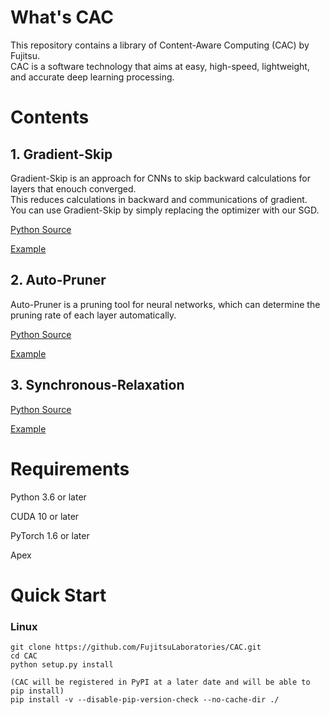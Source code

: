 # What's CAC

This repository contains a library of Content-Aware Computing (CAC) by Fujitsu.<br>
CAC is a software technology that aims at easy, high-speed, lightweight, and accurate deep learning processing.

# Contents

## 1. Gradient-Skip

Gradient-Skip is an approach for CNNs to skip backward calculations for layers that enouch converged.<br>
This reduces calculations in backward and communications of gradient.<br>
You can use Gradient-Skip by simply replacing the optimizer with our SGD.<br>

[Python Source](https://github.com/FujitsuLaboratories/CAC/cac/gradskip)

[Example](https://github.com/FujitsuLaboratories/CAC/cac/gradskip/example/image_classification)

## 2. Auto-Pruner

Auto-Pruner is a pruning tool for neural networks, which can determine the pruning rate of each layer automatically.<br>

[Python Source](https://github.com/FujitsuLaboratories/CAC/cac/pruning)

[Example](https://github.com/FujitsuLaboratories/CAC/cac/pruning/examples)

## 3. Synchronous-Relaxation

[Python Source](https://github.com/FujitsuLaboratories/CAC/cac/relaxed_sync)

[Example](https://github.com/FujitsuLaboratories/CAC/cac/relaxed_sync/examples)

# Requirements

Python 3.6 or later

CUDA 10 or later

PyTorch 1.6 or later

Apex

# Quick Start

### Linux

```
git clone https://github.com/FujitsuLaboratories/CAC.git
cd CAC
python setup.py install

(CAC will be registered in PyPI at a later date and will be able to pip install)
pip install -v --disable-pip-version-check --no-cache-dir ./
```
